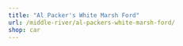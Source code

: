 ```yaml
---
title: "Al Packer's White Marsh Ford"
url: /middle-river/al-packers-white-marsh-ford/
shop: car
---
```

